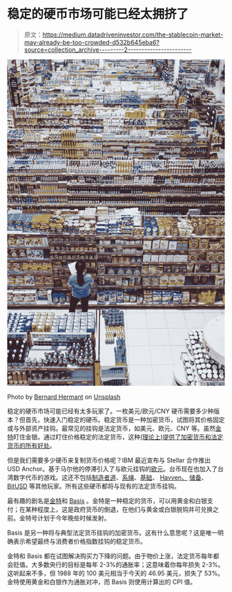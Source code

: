 # 稳定的硬币市场可能已经太拥挤了

> 原文：<https://medium.datadriveninvestor.com/the-stablecoin-market-may-already-be-too-crowded-d532b645eba6?source=collection_archive---------2----------------------->

![](img/5704efb60ff243950fa1cec3b5242609.png)

Photo by [Bernard Hermant](https://unsplash.com/@bernardhermant?utm_source=medium&utm_medium=referral) on [Unsplash](https://unsplash.com?utm_source=medium&utm_medium=referral)

稳定的硬币市场可能已经有太多玩家了。一枚美元/欧元/CNY 硬币需要多少种版本？但首先，快速入门稳定的硬币。稳定货币是一种加密货币，试图将其价格固定或与外部资产挂钩。最常见的挂钩是法定货币，如美元、欧元、CNY 等。虽然[金特](https://quintric.com)盯住金银。通过盯住价格稳定的法定货币，这种[(理论上)提供了加密货币和法定货币的所有好处](https://medium.com/datadriveninvestor/do-we-need-stablecoins-ef0a3af8a6c8)。

但是我们需要多少硬币来复制货币价格呢？IBM 最近宣布与 Stellar 合作推出 USD Anchor。基于马尔他的停滞引入了与欧元挂钩的[欧元](https://stasis.net)。台币现在也加入了台湾数字代币的游戏。这还不包括[制造者道](https://makerdao.com)、[系绳](https://tether.to)、[基础](https://basis.io)、 [Havven、](https://blog.havven.io) [储备](https://www.reserve.org)、 [BitUSD](https://bitshares.org) 等其他玩家。所有这些硬币都将与现有的法定货币挂钩。

最有趣的剧名是[金特](https://quintric.com)和 [Basis](https://basis.io) 。金特是一种稳定的货币，可以用黄金和白银支付；在某种程度上，这是政府货币的倒退，在他们与黄金或白银脱钩并可兑换之前。金特号计划于今年晚些时候发射。

Basis 是另一种将与典型法定货币挂钩的加密货币。这有什么意思呢？这是唯一明确表示希望最终与消费者价格指数挂钩的稳定货币。

金特和 Basis 都在试图解决购买力下降的问题。由于物价上涨，法定货币每年都会贬值。大多数央行的目标是每年 2-3%的通胀率；这意味着你每年损失 2-3%。这听起来不多，但 1988 年的 100 美元相当于今天的 46.95 美元，损失了 53%。金特使用黄金和白银作为通胀对冲，而 Basis 则使用计算出的 CPI 值。